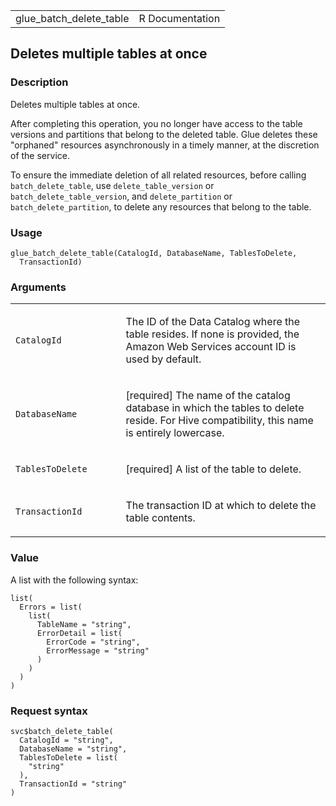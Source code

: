 <table style="width: 100%;">
<tbody>
<tr class="odd">
<td>glue_batch_delete_table</td>
<td style="text-align: right;">R Documentation</td>
</tr>
</tbody>
</table>

## Deletes multiple tables at once

### Description

Deletes multiple tables at once.

After completing this operation, you no longer have access to the table
versions and partitions that belong to the deleted table. Glue deletes
these "orphaned" resources asynchronously in a timely manner, at the
discretion of the service.

To ensure the immediate deletion of all related resources, before
calling `batch_delete_table`, use `delete_table_version` or
`batch_delete_table_version`, and `delete_partition` or
`batch_delete_partition`, to delete any resources that belong to the
table.

### Usage

    glue_batch_delete_table(CatalogId, DatabaseName, TablesToDelete,
      TransactionId)

### Arguments

<table>
<colgroup>
<col style="width: 35%" />
<col style="width: 65%" />
</colgroup>
<tbody>
<tr class="odd">
<td><code id="glue_batch_delete_table_:_CatalogId">CatalogId</code></td>
<td><p>The ID of the Data Catalog where the table resides. If none is
provided, the Amazon Web Services account ID is used by
default.</p></td>
</tr>
<tr class="even">
<td><code
id="glue_batch_delete_table_:_DatabaseName">DatabaseName</code></td>
<td><p>[required] The name of the catalog database in which the tables
to delete reside. For Hive compatibility, this name is entirely
lowercase.</p></td>
</tr>
<tr class="odd">
<td><code
id="glue_batch_delete_table_:_TablesToDelete">TablesToDelete</code></td>
<td><p>[required] A list of the table to delete.</p></td>
</tr>
<tr class="even">
<td><code
id="glue_batch_delete_table_:_TransactionId">TransactionId</code></td>
<td><p>The transaction ID at which to delete the table
contents.</p></td>
</tr>
</tbody>
</table>

### Value

A list with the following syntax:

    list(
      Errors = list(
        list(
          TableName = "string",
          ErrorDetail = list(
            ErrorCode = "string",
            ErrorMessage = "string"
          )
        )
      )
    )

### Request syntax

    svc$batch_delete_table(
      CatalogId = "string",
      DatabaseName = "string",
      TablesToDelete = list(
        "string"
      ),
      TransactionId = "string"
    )
